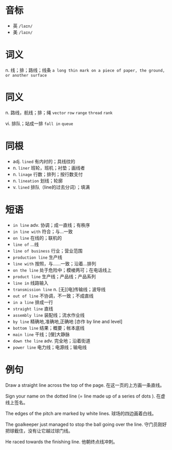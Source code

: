 # 音标

- 英 `/laɪn/`
- 美 `/laɪn/`

# 词义

n. 线；排；路线；线条
`a long thin mark on a piece of paper, the ground, or another surface`

# 同义

n. 路线，航线；排；绳
`vector` `row` `range` `thread` `rank`

vi. 排队；站成一排
`fall in` `queue`

# 同根

- adj. `lined` 有内衬的；具线纹的
- n. `liner` 班轮，班机；衬垫；画线者
- n. `linage` 行数；排列；按行数支付
- n. `lineation` 划线；轮廓
- v. `lined` 排队（line的过去分词）；填满

# 短语

- `in line` adv. 协调；成一直线；有秩序
- `in line with` 符合；与…一致
- `on line` 在线的；联机的
- `line of` …线
- `line of business` 行业；营业范围
- `production line` 生产线
- `line with` 按照，与……一致；沿着…排列
- `on the line` 处于危险中；模棱两可；在电话线上
- `product line` 生产线；产品线；产品系列
- `line in` 线路输入
- `transmission line` n. [无][电]传输线；波导线
- `out of line` 不协调，不一致；不成直线
- `in a line` 排成一行
- `straight line` 直线
- `assembly line` 装配线；流水作业线
- `by line` 精确地,准确地,正确地 [亦作 by line and level]
- `bottom line` 结果；概要；帐本底线
- `main line` 干线；[俚]大静脉
- `down the line` adv. 完全地；沿着街道
- `power line` 电力线；电源线；输电线

# 例句

Draw a straight line across the top of the page.
在这一页的上方画一条直线。

Sign your name on the dotted line (= line made up of a series of dots ).
在虚线上签名。

The edges of the pitch are marked by white lines.
球场的四边画着白线。

The goalkeeper just managed to stop the ball going over the line.
守门员刚好把球截住，没有让它越过球门线。

He raced towards the finishing line.
他朝终点线冲刺。


